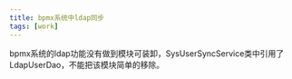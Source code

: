 ```yaml
---
title: bpmx系统中ldap同步
tags: [work]
---
```


bpmx系统的ldap功能没有做到模块可装卸，SysUserSyncService类中引用了LdapUserDao，不能把该模块简单的移除。

